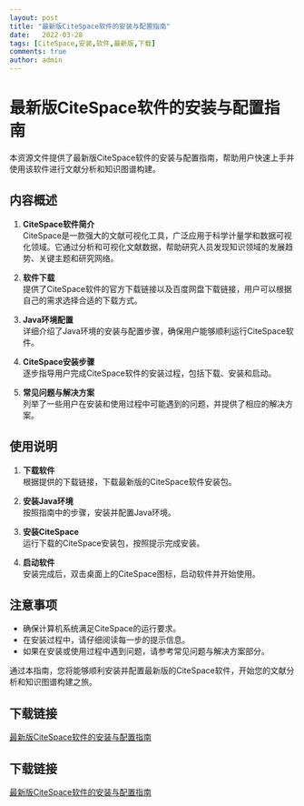 ```yaml
---
layout: post
title: "最新版CiteSpace软件的安装与配置指南"
date:   2022-03-28
tags: [CiteSpace,安装,软件,最新版,下载]
comments: true
author: admin
---
```

# 最新版CiteSpace软件的安装与配置指南

本资源文件提供了最新版CiteSpace软件的安装与配置指南，帮助用户快速上手并使用该软件进行文献分析和知识图谱构建。

## 内容概述

1. **CiteSpace软件简介**  
   CiteSpace是一款强大的文献可视化工具，广泛应用于科学计量学和数据可视化领域。它通过分析和可视化文献数据，帮助研究人员发现知识领域的发展趋势、关键主题和研究网络。

2. **软件下载**  
   提供了CiteSpace软件的官方下载链接以及百度网盘下载链接，用户可以根据自己的需求选择合适的下载方式。

3. **Java环境配置**  
   详细介绍了Java环境的安装与配置步骤，确保用户能够顺利运行CiteSpace软件。

4. **CiteSpace安装步骤**  
   逐步指导用户完成CiteSpace软件的安装过程，包括下载、安装和启动。

5. **常见问题与解决方案**  
   列举了一些用户在安装和使用过程中可能遇到的问题，并提供了相应的解决方案。

## 使用说明

1. **下载软件**  
   根据提供的下载链接，下载最新版的CiteSpace软件安装包。

2. **安装Java环境**  
   按照指南中的步骤，安装并配置Java环境。

3. **安装CiteSpace**  
   运行下载的CiteSpace安装包，按照提示完成安装。

4. **启动软件**  
   安装完成后，双击桌面上的CiteSpace图标，启动软件并开始使用。

## 注意事项

- 确保计算机系统满足CiteSpace的运行要求。
- 在安装过程中，请仔细阅读每一步的提示信息。
- 如果在安装或使用过程中遇到问题，请参考常见问题与解决方案部分。

通过本指南，您将能够顺利安装并配置最新版的CiteSpace软件，开始您的文献分析和知识图谱构建之旅。

## 下载链接

[最新版CiteSpace软件的安装与配置指南](https://pan.quark.cn/s/9bfbbbfb91a2)

## 下载链接

[最新版CiteSpace软件的安装与配置指南](https://pan.quark.cn/s/795d9ae9845c)